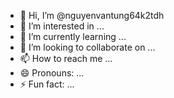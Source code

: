 - 👋 Hi, I’m @nguyenvantung64k2tdh
- 👀 I’m interested in ...
- 🌱 I’m currently learning ...
- 💞️ I’m looking to collaborate on ...
- 📫 How to reach me ...
- 😄 Pronouns: ...
- ⚡ Fun fact: ...

<!---
nguyenvantung64k2tdh/nguyenvantung64k2tdh is a ✨ special ✨ repository because its `README.md` (this file) appears on your GitHub profile.
You can click the Preview link to take a look at your changes.
--->
